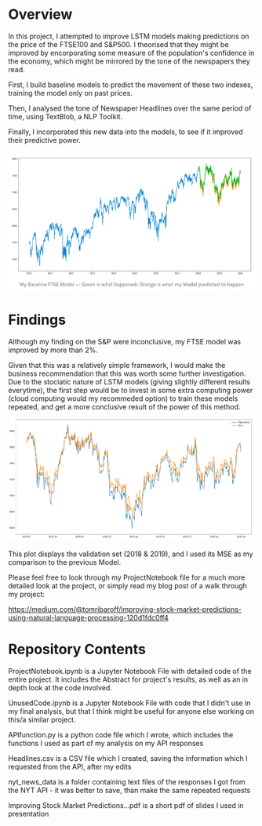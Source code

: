 # Overview

In this project, I attempted to improve LSTM models making predictions on the price of the FTSE100 and S&P500. I theorised that they might be improved by encorporating some measure of the population's confidence in the economy, which might be mirrored by the tone of the newspapers they read.

First, I build baseline models to predict the movement of these two indexes, training the model only on past prices.

Then, I analysed the tone of Newspaper Headlines over the same period of time, using TextBlob, a NLP Toolkit.

Finally, I incorporated this new data into the models, to see if it improved their predictive power.

![](Pictures/BaselineFTSEPlot.png)

# Findings

Although my finding on the S&P were inconclusive, my FTSE model was improved by more than 2%. 

Given that this was a relatively simple framework, I would make the business recommendation that this was worth some further investigation. Due to the stociatic nature of LSTM models (giving slightly different results everytime), the first step would be to invest in some extra computing power (cloud computing would my recommeded option) to train these models repeated, and get a more conclusive result of the power of this method.

![](Pictures/After.png)

This plot displays the validation set (2018 & 2019), and I used its MSE as my comparison to the previous Model.  

Please feel free to look through my ProjectNotebook file for a much more detailed look at the project, or simply read my blog post of a walk through my project:

https://medium.com/@tomribaroff/improving-stock-market-predictions-using-natural-language-processing-120d1fdc0ff4

# Repository Contents

ProjectNotebook.ipynb is a Jupyter Notebook File with detailed code of the entire project. It includes the Abstract for project's results, as well as an in depth look at the code involved. 

UnusedCode.ipynb is a Jupyter Notebook File with code that I didn't use in my final analysis, but that I think might be useful for anyone else working on this/a similar project. 

APIfunction.py is a python code file which I wrote, which includes the functions I used as part of my analysis on my API responses

Headlines.csv is a CSV file which I created, saving the information which I requested from the API, after my edits

nyt_news_data is a folder containing text files of the responses I got from the NYT API - it was better to save, than make the same repeated requests

Improving Stock Market Predictions...pdf is a short pdf of slides I used in presentation
